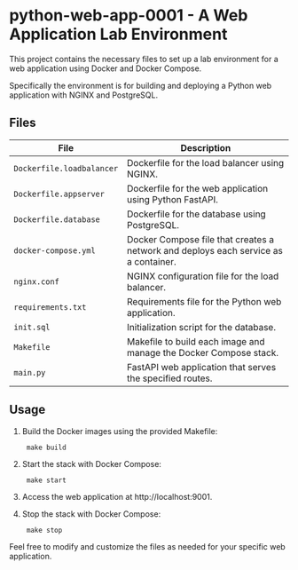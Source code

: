 # python-web-app-0001 - A Web Application Lab Environment

This project contains the necessary files to set up a lab environment for a web application using Docker and Docker Compose.

Specifically the environment is for building and deploying a Python web application with NGINX and PostgreSQL.

## Files

|File|Description|
|--|--|
|`Dockerfile.loadbalancer`|Dockerfile for the load balancer using NGINX.|
|`Dockerfile.appserver`|Dockerfile for the web application using Python FastAPI.|
|`Dockerfile.database`|Dockerfile for the database using PostgreSQL.|
|`docker-compose.yml`|Docker Compose file that creates a network and deploys each service as a container.|
|`nginx.conf`|NGINX configuration file for the load balancer.|
|`requirements.txt`|Requirements file for the Python web application.|
|`init.sql`|Initialization script for the database.|
|`Makefile`| Makefile to build each image and manage the Docker Compose stack.|
|`main.py`|FastAPI web application that serves the specified routes.|

## Usage

1. Build the Docker images using the provided Makefile:

        make build

2. Start the stack with Docker Compose:

        make start

3. Access the web application at http://localhost:9001.

4. Stop the stack with Docker Compose:

        make stop

Feel free to modify and customize the files as needed for your specific web application.